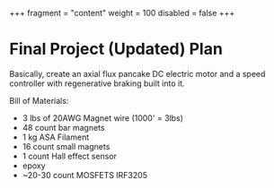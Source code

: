 +++
fragment = "content"
weight = 100
disabled = false
+++

# Final Project (Updated) Plan
Basically, create an axial flux pancake DC electric motor and a speed controller with regenerative braking built into it.

Bill of Materials:

 * 3 lbs of 20AWG Magnet wire (1000' = 3lbs)
 * 48 count bar magnets
 * 1 kg ASA Filament
 * 16 count small magnets
 * 1 count Hall effect sensor
 * epoxy
 * ~20-30 count MOSFETS IRF3205
